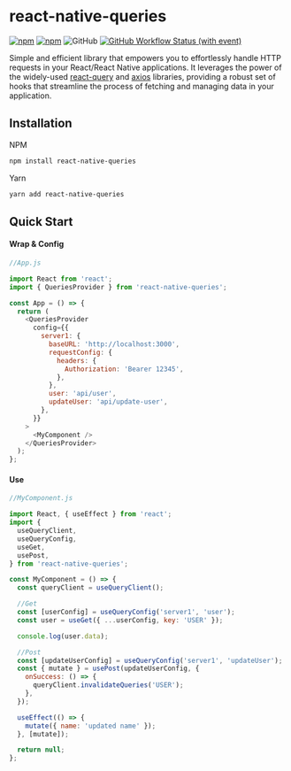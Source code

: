 # react-native-queries

[![npm](https://img.shields.io/npm/v/react-native-queries?link=https%3A%2F%2Fwww.npmjs.com%2Fpackage%2Freact-native-queries)](https://www.npmjs.com/package/react-native-queries)
[![npm](https://img.shields.io/npm/dw/react-native-queries)](https://www.npmjs.com/package/react-native-queries)
![GitHub](https://img.shields.io/github/license/ykhateeb/react-native-queries)
[![GitHub Workflow Status (with event)](https://img.shields.io/github/actions/workflow/status/ykhateeb/react-native-queries/ci.yml)](https://github.com/ykhateeb/react-native-queries/actions/workflows/ci.yml)

Simple and efficient library that empowers you to effortlessly handle HTTP requests in your React/React Native applications. It leverages the power of the widely-used [react-query](https://github.com/TanStack/query) and [axios](https://github.com/axios/axios) libraries, providing a robust set of hooks that streamline the process of fetching and managing data in your application.

## Installation

NPM

```sh
npm install react-native-queries
```

Yarn

```sh
yarn add react-native-queries
```

## Quick Start

#### Wrap & Config

```javascript
//App.js

import React from 'react';
import { QueriesProvider } from 'react-native-queries';

const App = () => {
  return (
    <QueriesProvider
      config={{
        server1: {
          baseURL: 'http://localhost:3000',
          requestConfig: {
            headers: {
              Authorization: 'Bearer 12345',
            },
          },
          user: 'api/user',
          updateUser: 'api/update-user',
        },
      }}
    >
      <MyComponent />
    </QueriesProvider>
  );
};
```

#### Use

```javascript
//MyComponent.js

import React, { useEffect } from 'react';
import {
  useQueryClient,
  useQueryConfig,
  useGet,
  usePost,
} from 'react-native-queries';

const MyComponent = () => {
  const queryClient = useQueryClient();

  //Get
  const [userConfig] = useQueryConfig('server1', 'user');
  const user = useGet({ ...userConfig, key: 'USER' });

  console.log(user.data);

  //Post
  const [updateUserConfig] = useQueryConfig('server1', 'updateUser');
  const { mutate } = usePost(updateUserConfig, {
    onSuccess: () => {
      queryClient.invalidateQueries('USER');
    },
  });

  useEffect(() => {
    mutate({ name: 'updated name' });
  }, [mutate]);

  return null;
};
```
